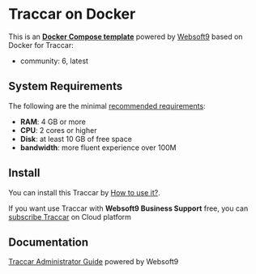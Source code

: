 # Traccar on Docker  

This is an **[Docker Compose template](https://github.com/Websoft9/docker-library)** powered by [Websoft9](https://www.websoft9.com) based on Docker for Traccar:


 - community:  6, latest


## System Requirements

The following are the minimal [recommended requirements](https://www.traccar.org):

* **RAM**: 4 GB or more
* **CPU**: 2 cores or higher
* **Disk**: at least 10 GB of free space
* **bandwidth**: more fluent experience over 100M  

## Install

You can install this Traccar by [How to use it?](https://github.com/Websoft9/docker-library#how-to-use-it).   

If you want use Traccar with **Websoft9 Business Support** free, you can [subscribe Traccar](https://www.websoft9.com/apps) on Cloud platform

## Documentation

[Traccar Administrator Guide](https://support.websoft9.com/docs/traccar) powered by Websoft9